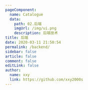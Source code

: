 ```yaml
---
pageComponent:
  name: Catalogue
  data:
    path: 02.后端
    imgUrl: /img/ui.png
    description: 后端技术
title: 后端
date: 2020-03-11 21:50:54
permalink: /backend/
sidebar: false
article: false
comment: false
editLink: false
author:
  name: xxy
  link: https://github.com/xxy2000s
---
```

